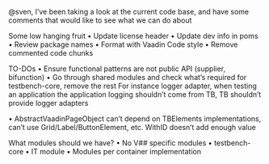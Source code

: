 @sven, I’ve been taking a look at the current code base, 
and have some comments that would like to see what we can do about

Some low hanging fruit
• Update license header
• Update dev info in poms
• Review package names
• Format with Vaadin Code style
• Remove commented code chunks


TO-DOs
• Ensure functional patterns are not public API (supplier, bifunction)
• Go through shared modules and check what’s required for testbench-core, 
     remove the rest
     For instance logger adapter, when testing an application 
     the application logging shouldn’t come from TB, 
     TB shouldn’t provide logger adapters
     
• AbstractVaadinPageObject can’t depend on TBElements implementations, 
   can’t use Grid/Label/ButtonElement, etc. WithID doesn’t add enough value

What modules should we have?
• No V## specific modules
• testbench-core
• IT module
• Modules per container implementation